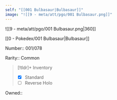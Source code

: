 ```yaml
---
self: "[[001 Bulbasaur|Bulbasaur]]"
image: "![[9 - meta/att/pgo/001 Bulbasaur.png]]"
---
```


![[9 - meta/att/pgo/001 Bulbasaur.png|360]]

[[0 - Pokedex/001 Bulbasaur|Bulbasaur]]

Number:: 001/078

Rarity:: Common

> [!tldr]+ Inventory
> - [x] Standard
> - [ ] Reverse Holo

Owned:: 

